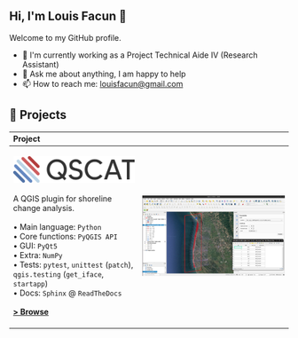 ## Hi, I'm Louis Facun 👋

Welcome to my GitHub profile.

- 🏢 I'm currently working as a Project Technical Aide IV (Research Assistant)
- 💬 Ask me about anything, I am happy to help
- 📫 How to reach me: louisfacun@gmail.com

🧬 Projects
------------

| Project | |
|:-----|---------|
  |  <br><img src="qscat.svg" alt="QSCAT" width="240"></img> <br><br> A QGIS plugin for shoreline change analysis. <br><br> • Main language: `Python`<br>• Core functions: `PyQGIS API`<br>• GUI: `PyQt5`<br>• Extra: `NumPy`<br>• Tests: `pytest`, `unittest` (`patch`), `qgis.testing` (`get_iface`, `startapp`)<br>• Docs: `Sphinx` @ `ReadTheDocs` <br><br> **[> Browse](https://github.com/louisfacun/qscat)**<br><br> | <img src="screenshots/qscat.png" width="700" alt="QSCAT screenshot within QGIS"> |

<!--
![Louis' GitHub stats](https://github-readme-stats.vercel.app/api?username=louisfacun&show_icons=true)

[![Top Langs](https://github-readme-stats.vercel.app/api/top-langs/?username=louisfacun)](https://github.com/anuraghazra/github-readme-stats) -->

